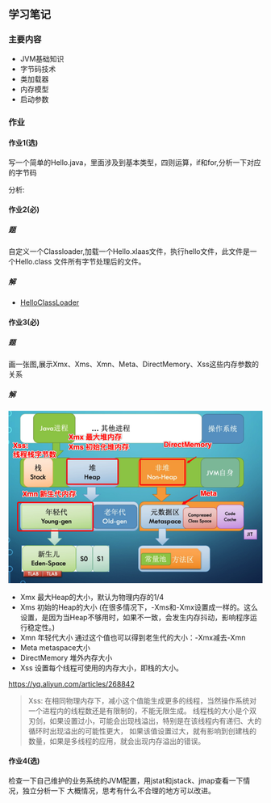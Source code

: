 ## 学习笔记

### 主要内容
- JVM基础知识
- 字节码技术
- 类加载器
- 内存模型
- 启动参数

### 作业

#### 作业1(选)

写一个简单的Hello.java，里面涉及到基本类型，四则运算，if和for,分析一下对应的字节码


分析:

#### 作业2(必)
##### 题
自定义一个Classloader,加载一个Hello.xlaas文件，执行hello文件，此文件是一个Hello.class
文件所有字节处理后的文件。

##### 解

- [HelloClassLoader](HelloClassLoader.java)


#### 作业3(必)
##### 题
画一张图,展示Xmx、Xms、Xmn、Meta、DirectMemory、Xss这些内存参数的关系

##### 解

![JVM参数结构图](JVM参数结构图.png)

- Xmx 最大Heap的大小，默认为物理内存的1/4
- Xms 初始的Heap的大小 (在很多情况下，-Xms和-Xmx设置成一样的。这么设置，是因为当Heap不够用时，如果不一致，会发生内存抖动，影响程序运行稳定性。)
- Xmn 年轻代大小 通过这个值也可以得到老生代的大小：-Xmx减去-Xmn
- Meta metaspace大小
- DirectMemory 堆外内存大小
- Xss 设置每个线程可使用的内存大小，即栈的大小。

https://yq.aliyun.com/articles/268842



> Xss: 在相同物理内存下，减小这个值能生成更多的线程，当然操作系统对一个进程内的线程数还是有限制的，不能无限生成。
> 线程栈的大小是个双刃剑，如果设置过小，可能会出现栈溢出，特别是在该线程内有递归、大的循环时出现溢出的可能性更大，
> 如果该值设置过大，就有影响到创建栈的数量，如果是多线程的应用，就会出现内存溢出的错误。


#### 作业4(选)

检查一下自己维护的业务系统的JVM配置，用jstat和jstack、jmap查看一下情况，独立分析一下
大概情况，思考有什么不合理的地方可以改进。